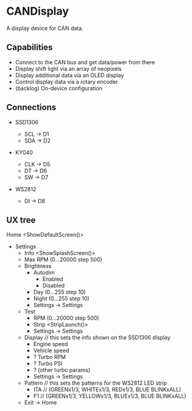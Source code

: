 # CANDisplay
A display device for CAN data.

## Capabilities

* Connect to the CAN bus and get data/power from there
* Display shift light via an array of neopixels
* Display additional data via an OLED display
* Control display data via a rotary encoder
* (backlog) On-device configuration


## Connections

* SSD1306
  * SCL -> D1
  * SDA -> D2

* KY040
  * CLK -> D5
  * DT -> D6
  * SW -> D7

* WS2812
  * DI -> D8

## UX tree

Home  <ShowDefaultScreen()>
* Settings
  * Info <ShowSplashScreen()>
  * Max RPM (0...20000 step 500)
  * Brightness
    * Autodim
      * Enabled
      * Disabled
    * Day (0...255 step 10)
    * Night (0...255 step 10)
    * Settings -> Settings
  * Test
    * RPM (0...20000 step 500)
    * Strip <StripLaunch()>
    * Settings -> Settings
  * Display // this sets the info shown on the SSD1306 display
    * Engine speed
    * Vehicle speed
    * ? Turbo RPM
    * ? Turbo PSI
    * ? (other turbo params)
    * Settings -> Settings
  * Pattern // this sets the patterns for the WS2812 LED strip
    * ITA // (GREENx1/3, WHITEx1/3, REDx1/3, BLUE BLINKxALL)
    * F1 // (GREENx1/3, YELLOWx1/3, BLUEx1/3, BLUE BLINKxALL)
  * Exit -> Home
